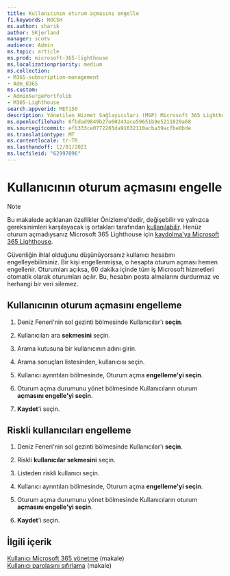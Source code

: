 ```yaml
---
title: Kullanıcının oturum açmasını engelle
f1.keywords: NOCSH
ms.author: sharik
author: SKjerland
manager: scotv
audience: Admin
ms.topic: article
ms.prod: microsoft-365-lighthouse
ms.localizationpriority: medium
ms.collection:
- M365-subscription-management
- Adm_O365
ms.custom:
- AdminSurgePortfolib
- M365-Lighthouse
search.appverid: MET150
description: Yönetilen Hizmet Sağlayıcıları (MSP) Microsoft 365 Lighthouse, kullanıcının oturum açmasını engellemeyi öğrenin.
ms.openlocfilehash: 6fbdad9849b27e60243ace59651b9e5211829a68
ms.sourcegitcommit: efb333ce0772265da91632110acba39acfbe0bde
ms.translationtype: MT
ms.contentlocale: tr-TR
ms.lasthandoff: 12/01/2021
ms.locfileid: "62997096"
---
```

# <a name="block-user-sign-in"></a>Kullanıcının oturum açmasını engelle

> [!NOTE]
> Bu makalede açıklanan özellikler Önizleme'dedir, değişebilir ve yalnızca gereksinimleri karşılayacak iş ortakları tarafından [kullanılabilir](m365-lighthouse-requirements.md). Henüz oturum açmadıysanız Microsoft 365 Lighthouse için [kaydolma'ya Microsoft 365 Lighthouse](m365-lighthouse-sign-up.md).

Güvenliğin ihlal olduğunu düşünüyorsanız kullanıcı hesabını engelleyebilirsiniz. Bir kişi engellenmişsa, o hesapta oturum açması hemen engellenir. Oturumları açıksa, 60 dakika içinde tüm iş Microsoft hizmetleri otomatik olarak oturumları açılır. Bu, hesabın posta almalarını durdurmaz ve herhangi bir veri silemez.

## <a name="block-sign-in-for-a-user"></a>Kullanıcının oturum açmasını engelleme

1. Deniz Feneri'nin sol gezinti bölmesinde Kullanıcılar'ı **seçin**.

2. Kullanıcıları ara **sekmesini** seçin.

3. Arama kutusuna bir kullanıcının adını girin.

4. Arama sonuçları listesinden, kullanıcısı seçin.

5. Kullanıcı ayrıntıları bölmesinde, Oturum açma **engelleme'yi seçin**.

6. Oturum açma durumunu yönet bölmesinde Kullanıcıların oturum **açmasını engelle'yi seçin**.

7. **Kaydet**'i seçin.

## <a name="block-risky-users"></a>Riskli kullanıcıları engelleme

1. Deniz Feneri'nin sol gezinti bölmesinde Kullanıcılar'ı **seçin**.

2. Riskli **kullanıcılar sekmesini** seçin.

3. Listeden riskli kullanıcı seçin.

4. Kullanıcı ayrıntıları bölmesinde, Oturum açma **engelleme'yi seçin**.

5. Oturum açma durumunu yönet bölmesinde Kullanıcıların oturum **açmasını engelle'yi seçin**.

6. **Kaydet**'i seçin.

## <a name="related-content"></a>İlgili içerik

[Kullanıcı Microsoft 365 yönetme](../enterprise/manage-microsoft-365-accounts.md) (makale)\
[Kullanıcı parolasını sıfırlama](m365-lighthouse-reset-user-password.md) (makale)
